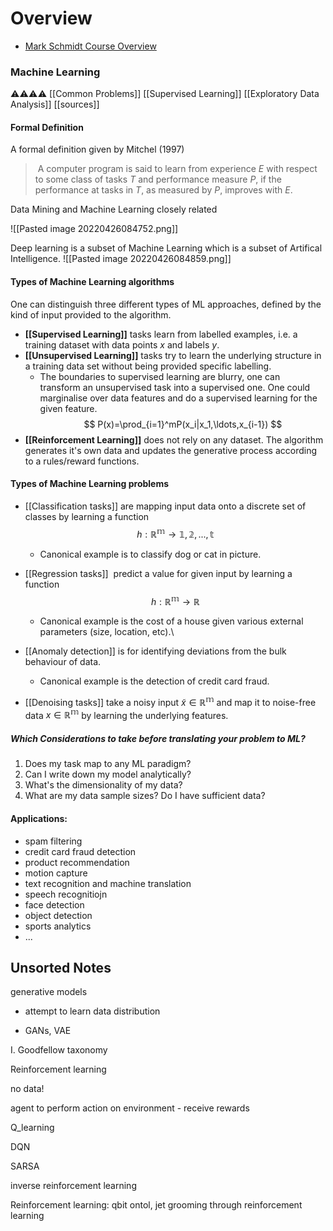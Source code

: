 # Overview

-   [Mark Schmidt Course Overview](https://www.cs.ubc.ca/~schmidtm/Courses/LecturesOnML/overview.pdf)

### Machine Learning
⚠️⚠️⚠️⚠️
[[Common Problems]]
[[Supervised Learning]]
[[Exploratory Data Analysis]]
[[sources]]

#### Formal Definition
A formal definition given by Mitchel (1997)

> A computer program is said to learn from experience $E$ with respect to some class of tasks $T$ and performance measure $P$, if the performance at tasks in $T$, as measured by $P$, improves with $E$.

Data Mining and Machine Learning closely related

![[Pasted image 20220426084752.png]]

Deep learning is a subset of Machine Learning which is a subset of Artifical Intelligence.
![[Pasted image 20220426084859.png]]


#### Types of Machine Learning algorithms 

One can distinguish three different types of ML approaches, defined by the kind of input provided to the algorithm.

- **[[Supervised Learning]]** tasks learn from labelled examples, i.e. a training dataset with data points $x$ and labels $y$.
- **[[Unsupervised Learning]]** tasks try to learn the underlying structure in a training data set without being provided specific labelling. 
	- The boundaries to supervised learning are blurry, one can transform an unsupervised task into a supervised one. One could marginalise over data features and do a supervised learning for the given feature.
$$
P(x)=\prod_{i=1}^mP(x_i|x_1,\ldots,x_{i-1})
$$
- **[[Reinforcement Learning]]** does not rely on any dataset. The algorithm generates it's own data and updates the generative process according to a rules/reward functions.

#### Types of Machine Learning problems 

- [[Classification tasks]] are mapping input data onto a discrete set of classes by learning a function $$ h:\mathbb{R^m\rightarrow{1,2,...,t}}$$
	-  Canonical example is to classify dog or cat in picture.
	
- [[Regression tasks]]  predict a value for given input by learning a function $$
h:\mathbb{R^m}\rightarrow\mathbb{R}
$$
	- Canonical example is the cost of a house given various external parameters (size, location, etc).\
	
- [[Anomaly detection]] is for identifying deviations from the bulk behaviour of data. 
	- Canonical example is the detection of credit card fraud.

- [[Denoising tasks]] take a noisy input $\tilde{x}\in\mathbb{R^m}$ and map it to noise-free data $x\in\mathbb{R^m}$ by learning the underlying features.


##### Which Considerations to take before translating your problem to ML?
1. Does my task map to any ML paradigm?
2. Can I write down my model analytically?
3. What's the dimensionality of my data?
4. What are my data sample sizes? Do I have sufficient data?

#### Applications:
- spam filtering
- credit card fraud detection
- product recommendation
- motion capture
- text recognition and machine translation
- speech recognitiojn
- face detection
- object detection
- sports analytics
- ...


## Unsorted Notes
generative models

- attempt to learn data distribution

- GANs, VAE

I. Goodfellow taxonomy


Reinforcement learning

no data!

agent to perform action on environment - receive rewards

Q_learning

DQN

SARSA

inverse reinforcement learning

Reinforcement learning: qbit ontol, jet grooming through reinforcement learning
